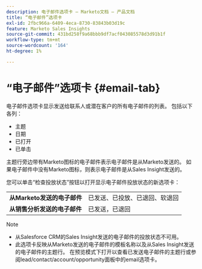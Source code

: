 ```yaml
---
description: 电子邮件选项卡 — Marketo文档 — 产品文档
title: “电子邮件”选项卡
exl-id: 2fbc966a-6409-4eca-8730-83843b03d19c
feature: Marketo Sales Insights
source-git-commit: 431bd258f9a68bbb9df7acf043085578d3d91b1f
workflow-type: tm+mt
source-wordcount: '164'
ht-degree: 1%

---
```


# “电子邮件”选项卡 {#email-tab}

电子邮件选项卡显示发送给联系人或潜在客户的所有电子邮件的列表。 包括以下各列：

* 主题
* 日期
* 已打开
* 已单击

主题行旁边带有Marketo图标的电子邮件表示电子邮件是从Marketo发送的。 如果电子邮件中没有Marketo图标，则表示电子邮件是从Sales Insight发送的。

您可以单击“检查投放状态”按钮以打开显示电子邮件投放状态的新选项卡：

<table> 
 <tbody>
  <tr>
   <td><strong>从Marketo发送的电子邮件</strong></td>
   <td>已发送、已投放、已退回、软退回</td>
  </tr>
  <tr>
   <td><strong>从销售分析发送的电子邮件</strong></td>
   <td>已发送，已退回</td>
  </tr>
 </tbody>
</table>

>[!NOTE]
>
>* 从Salesforce CRM的Sales Insight发送的电子邮件的投放状态不可用。
>* 此选项卡反映从Marketo发送的电子邮件的模板名称以及从Sales Insight发送的电子邮件的主题行。 在预览模式下打开以查看已发送电子邮件的主题行或参阅lead/contact/account/opportunity面板中的email选项卡。
